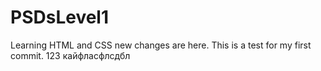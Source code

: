 # PSDsLevel1
Learning HTML and CSS
new changes are here. 
This is a test for my first commit. 123 кайфласфлсдбл
